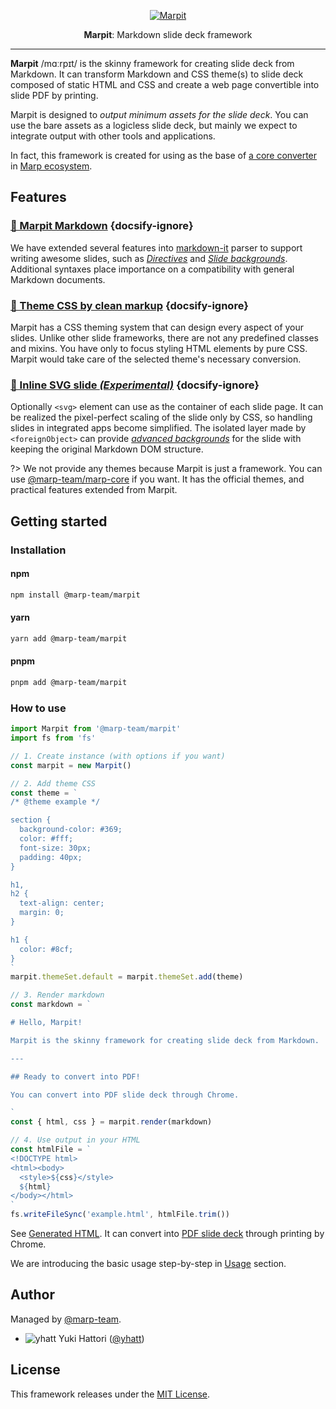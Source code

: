 [marp]: https://github.com/marp-team/marp/
[marp-core]: https://github.com/marp-team/marp-core

<div style="text-align:center;">

[![Marpit](./marpit.png ':size=500xauto')](/)

</div>
<div style="text-align:center;">

**Marpit**: Markdown slide deck framework

</div>

---

**Marpit** /mɑːrpɪt/ is the skinny framework for creating slide deck from Markdown. It can transform Markdown and CSS theme(s) to slide deck composed of static HTML and CSS and create a web page convertible into slide PDF by printing.

Marpit is designed to _output minimum assets for the slide deck_. You can use the bare assets as a logicless slide deck, but mainly we expect to integrate output with other tools and applications.

In fact, this framework is created for using as the base of [a core converter][marp-core] in [Marp ecosystem][marp].

## Features

### [📝 Marpit Markdown](/markdown) {docsify-ignore}

We have extended several features into [markdown-it](https://github.com/markdown-it/markdown-it) parser to support writing awesome slides, such as [_Directives_](/directives) and [_Slide backgrounds_](/image-syntax#slide-backgrounds). Additional syntaxes place importance on a compatibility with general Markdown documents.

### [🎨 Theme CSS by clean markup](/theme-css) {docsify-ignore}

Marpit has a CSS theming system that can design every aspect of your slides. Unlike other slide frameworks, there are not any predefined classes and mixins. You have only to focus styling HTML elements by pure CSS. Marpit would take care of the selected theme's necessary conversion.

### [📐 Inline SVG slide <i>(Experimental)</i>](/inline-svg) {docsify-ignore}

Optionally `<svg>` element can use as the container of each slide page. It can be realized the pixel-perfect scaling of the slide only by CSS, so handling slides in integrated apps become simplified. The isolated layer made by `<foreignObject>` can provide [_advanced backgrounds_](/image-syntax#advanced-backgrounds) for the slide with keeping the original Markdown DOM structure.

?> We not provide any themes because Marpit is just a framework. You can use [@marp-team/marp-core][marp-core] if you want. It has the official themes, and practical features extended from Marpit.

## Getting started

### Installation

#### npm

```bash
npm install @marp-team/marpit
```

#### yarn

```bash
yarn add @marp-team/marpit
```

#### pnpm

```bash
pnpm add @marp-team/marpit
```

### How to use

```javascript
import Marpit from '@marp-team/marpit'
import fs from 'fs'

// 1. Create instance (with options if you want)
const marpit = new Marpit()

// 2. Add theme CSS
const theme = `
/* @theme example */

section {
  background-color: #369;
  color: #fff;
  font-size: 30px;
  padding: 40px;
}

h1,
h2 {
  text-align: center;
  margin: 0;
}

h1 {
  color: #8cf;
}
`
marpit.themeSet.default = marpit.themeSet.add(theme)

// 3. Render markdown
const markdown = `

# Hello, Marpit!

Marpit is the skinny framework for creating slide deck from Markdown.

---

## Ready to convert into PDF!

You can convert into PDF slide deck through Chrome.

`
const { html, css } = marpit.render(markdown)

// 4. Use output in your HTML
const htmlFile = `
<!DOCTYPE html>
<html><body>
  <style>${css}</style>
  ${html}
</body></html>
`
fs.writeFileSync('example.html', htmlFile.trim())
```

See [Generated HTML](/assets/how-to-use/example.html ':ignore'). It can convert into [PDF slide deck](/assets/how-to-use/example.pdf ':ignore') through printing by Chrome.

We are introducing the basic usage step-by-step in [Usage](usage.md) section.

## Author

Managed by [@marp-team](https://github.com/marp-team).

- ![yhatt](https://github.com/yhatt.png ':size=16') Yuki Hattori ([@yhatt](https://github.com/yhatt))

## License

This framework releases under the [MIT License](https://github.com/marp-team/marpit/blob/main/LICENSE).
